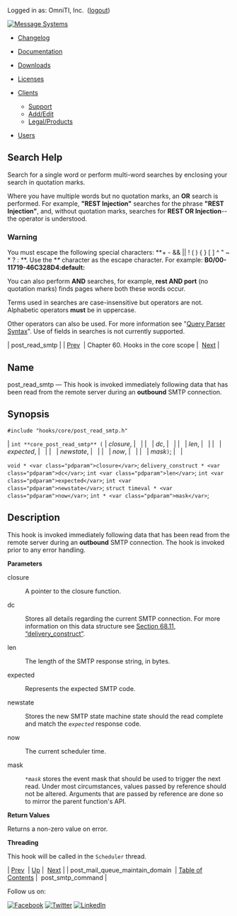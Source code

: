 Logged in as: OmniTI, Inc.  ([logout](https://support.messagesystems.com/logout.php))

[![Message Systems](https://support.messagesystems.com/images/ms-white205.png)](https://support.messagesystems.com/start.php) 

*   [Changelog](https://support.messagesystems.com/start.php?show=changelog)
*   [Documentation](https://support.messagesystems.com/docs/)
*   [Downloads](https://support.messagesystems.com/start.php)

*   [Licenses](https://support.messagesystems.com/license_summary.php)
*   <a href="">Clients</a>
    *   [Support](https://support.messagesystems.com/cs.php)
    *   [Add/Edit](https://support.messagesystems.com/edit_client.php)
    *   [Legal/Products](https://support.messagesystems.com/edit_products.php)
*   [Users](https://support.messagesystems.com/edit_customer.php)

## Search Help

Search for a single word or perform multi-word searches by enclosing your search in quotation marks.

Where you have multiple words but no quotation marks, an **OR** search is performed. For example, **"REST Injection"** searches for the phrase **"REST Injection"**, and, without quotation marks, searches for **REST OR Injection**--the operator is understood.

### Warning

You must escape the following special characters: **+ - && || ! ( ) { } [ ] ^ " ~ * ? : \**. Use the **\** character as the escape character. For example: **B0/00-11719-46C328D4\:default\:**

You can also perform **AND** searches, for example, **rest AND port** (no quotation marks) finds pages where both these words occur.

Terms used in searches are case-insensitive but operators are not. Alphabetic operators **must** be in uppercase.

Other operators can also be used. For more information see "[Query Parser Syntax](https://lucene.apache.org/core/old_versioned_docs/versions/3_0_0/queryparsersyntax.html)". Use of fields in searches is not currently supported.

| post_read_smtp |
| [Prev](hooks.core.post_mail_queue_maintain_domain.php)  | Chapter 60. Hooks in the core scope |  [Next](hooks.core.post_smtp_command.php) |

<a name="hooks.core.post_read_smtp"></a>
## Name

post_read_smtp — This hook is invoked immediately following data that has been read from the remote server during an **outbound** SMTP connection.

## Synopsis

`#include "hooks/core/post_read_smtp.h"`

| `int **core_post_read_smtp** (` | <var class="pdparam">closure</var>, |   |
|   | <var class="pdparam">dc</var>, |   |
|   | <var class="pdparam">len</var>, |   |
|   | <var class="pdparam">expected</var>, |   |
|   | <var class="pdparam">newstate</var>, |   |
|   | <var class="pdparam">now</var>, |   |
|   | <var class="pdparam">mask</var>`)`; |   |

`void * <var class="pdparam">closure</var>`;
`delivery_construct * <var class="pdparam">dc</var>`;
`int <var class="pdparam">len</var>`;
`int <var class="pdparam">expected</var>`;
`int <var class="pdparam">newstate</var>`;
`struct timeval * <var class="pdparam">now</var>`;
`int * <var class="pdparam">mask</var>`;<a name="idp8927696"></a>
## Description

This hook is invoked immediately following data that has been read from the remote server during an **outbound** SMTP connection. The hook is invoked prior to any error handling.

**Parameters**

<dl class="variablelist">

<dt>closure</dt>

<dd>

A pointer to the closure function.

</dd>

<dt>dc</dt>

<dd>

Stores all details regarding the current SMTP connection. For more information on this data structure see [Section 68.11, “delivery_construct”](structs.delivery_construct.php "68.11. delivery_construct").

</dd>

<dt>len</dt>

<dd>

The length of the SMTP response string, in bytes.

</dd>

<dt>expected</dt>

<dd>

Represents the expected SMTP code.

</dd>

<dt>newstate</dt>

<dd>

Stores the new SMTP state machine state should the read complete and match the *`expected`* response code.

</dd>

<dt>now</dt>

<dd>

The current scheduler time.

</dd>

<dt>mask</dt>

<dd>

*`*mask`* stores the event mask that should be used to trigger the next read. Under most circumstances, values passed by reference should not be altered. Arguments that are passed by reference are done so to mirror the parent function's API.

</dd>

</dl>

**Return Values**

Returns a non-zero value on error.

**Threading**

This hook will be called in the `Scheduler` thread.

| [Prev](hooks.core.post_mail_queue_maintain_domain.php)  | [Up](hooks.core.php) |  [Next](hooks.core.post_smtp_command.php) |
| post_mail_queue_maintain_domain  | [Table of Contents](index.php) |  post_smtp_command |

Follow us on:

[![Facebook](https://support.messagesystems.com/images/icon-facebook.png)](http://www.facebook.com/messagesystems) [![Twitter](https://support.messagesystems.com/images/icon-twitter.png)](http://twitter.com/#!/MessageSystems) [![LinkedIn](https://support.messagesystems.com/images/icon-linkedin.png)](http://www.linkedin.com/company/message-systems)